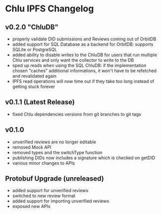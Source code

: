 # Chlu IPFS Changelog

## v0.2.0 "ChluDB"

- properly validate DID submissions and Reviews coming out of OrbitDB
- added support for SQL Database as a backend for OrbitDB: supports SQLite or PostgreSQL
- added ability to disable writes to the ChluDB for users that run multiple Chlu services and only want the collector to write to the DB
- sped up reads when using the SQL ChluDB: if the implementation chosen "caches" additional informations, it won't have to be refetched and revalidated again
- IPFS read operations will now time out if they take too long instead of getting stuck forever

## v0.1.1 (Latest Release)

- fixed Chlu dependencies versions from git branches to git tags

## v0.1.0

- unverified reviews are no longer editable
- removed Mock API
- removed types and the switchType function
- publishing DIDs now includes a signature which is checked on getDID
- various minor changes to APIs

## Protobuf Upgrade (unreleased)

- added support for unverified reviews
- switched to new review format
- added support for importing unverified reviews
- exposed new APIs
